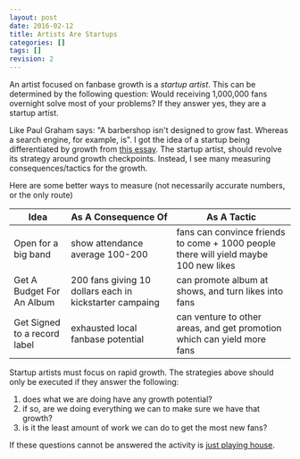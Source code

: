 ```yaml
---
layout: post
date: 2016-02-12
title: Artists Are Startups
categories: []
tags: []
revision: 2
---
```


An artist focused on fanbase growth is a *startup artist*.
This can be determined by the following question: Would receiving 1,000,000 fans overnight solve most of your problems?
If they answer yes, they are a startup artist.

Like Paul Graham says: "A barbershop isn't designed to grow fast. Whereas a search engine, for example, is".
I got the idea of a startup being differentiated by growth from [this essay](https://paulgraham.com/growth.html).
The startup artist, should revolve its strategy around growth checkpoints.
Instead, I see many measuring consequences/tactics for the growth.

Here are some better ways to measure (not necessarily accurate numbers, or the only route)

| Idea                         | As A Consequence Of                                     | As A Tactic                                                                          |
-------------------------------|---------------------------------------------------------|--------------------------------------------------------------------------------------|
| Open for a big band          | show attendance average 100-200                         | fans can convince friends to come + 1000 people there will yield maybe 100 new likes |
| Get A Budget For An Album    | 200 fans giving 10 dollars each in kickstarter campaing | can promote album at shows, and turn likes into fans                                 |
| Get Signed to a record label | exhausted local fanbase potential                       | can venture to other areas, and get promotion which can yield more fans              |

Startup artists must focus on rapid growth.
The strategies above should only be executed if they answer the following:

1. does what we are doing have any growth potential?
1. if so, are we doing everything we can to make sure we have that growth?
1. is it the least amount of work we can do to get the most new fans?

If these questions cannot be answered the activity is [just playing house](https://paulgraham.com/before.html).
